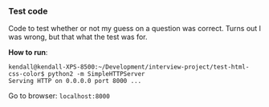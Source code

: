 ### Test code

Code to test whether or not my guess on a question was correct. Turns out I was wrong, but that what the test was for.

**How to run**:

```
kendall@kendall-XPS-8500:~/Development/interview-project/test-html-css-color$ python2 -m SimpleHTTPServer
Serving HTTP on 0.0.0.0 port 8000 ...
```

Go to browser: `localhost:8000`
